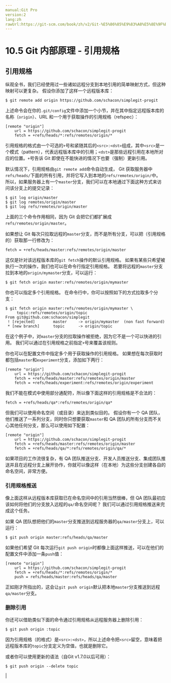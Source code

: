 ```yaml
---
manual:Git Pro
version:2
lang:zh
rawUrl:https://git-scm.com/book/zh/v2/Git-%E5%86%85%E9%83%A8%E5%8E%9F%E7%90%86-%E5%BC%95%E7%94%A8%E8%A7%84%E6%A0%BC
---
```



# 10.5 Git 内部原理 - 引用规格

## 引用规格<a name="r_refspec"></a>


纵观全书，我们已经使用过一些诸如远程分支到本地引用的简单映射方式，但这种映射可以更复杂。 假设你添加了这样一个远程版本库：



```
$ git remote add origin https://github.com/schacon/simplegit-progit
```




上述命令会在你的`.git/config`文件中添加一个小节，并在其中指定远程版本库的名称（`origin`）、URL 和一个用于获取操作的引用规格（refspec）：



```
[remote "origin"]
	url = https://github.com/schacon/simplegit-progit
	fetch = +refs/heads/*:refs/remotes/origin/*
```




引用规格的格式由一个可选的`+`号和紧随其后的`<src>:<dst>`组成，其中`<src>`是一个模式（pattern），代表远程版本库中的引用；`<dst>`是那些远程引用在本地所对应的位置。`+`号告诉 Git 即使在不能快进的情况下也要（强制）更新引用。




默认情况下，引用规格由`git remote add`命令自动生成， Git 获取服务器中`refs/heads/`下面的所有引用，并将它写入到本地的`refs/remotes/origin/`中。 所以，如果服务器上有一个`master`分支，我们可以在本地通过下面这种方式来访问该分支上的提交记录：



```
$ git log origin/master
$ git log remotes/origin/master
$ git log refs/remotes/origin/master
```




上面的三个命令作用相同，因为 Git 会把它们都扩展成`refs/remotes/origin/master`。




如果想让 Git 每次只拉取远程的`master`分支，而不是所有分支，可以把（引用规格的）获取那一行修改为：



```
fetch = +refs/heads/master:refs/remotes/origin/master
```




这仅是针对该远程版本库的`git fetch`操作的默认引用规格。 如果有某些只希望被执行一次的操作，我们也可以在命令行指定引用规格。 若要将远程的`master`分支拉到本地的`origin/mymaster`分支，可以运行：



```
$ git fetch origin master:refs/remotes/origin/mymaster
```




你也可以指定多个引用规格。 在命令行中，你可以按照如下的方式拉取多个分支：



```
$ git fetch origin master:refs/remotes/origin/mymaster \
	 topic:refs/remotes/origin/topic
From git@github.com:schacon/simplegit
 ! [rejected]        master     -> origin/mymaster  (non fast forward)
 * [new branch]      topic      -> origin/topic
```




在这个例子中，对`master`分支的拉取操作被拒绝，因为它不是一个可以快进的引用。 我们可以通过在引用规格之前指定`+`号来覆盖该规则。




你也可以在配置文件中指定多个用于获取操作的引用规格。 如果想在每次获取时都包括`master`和`experiment`分支，添加如下两行：



```
[remote "origin"]
	url = https://github.com/schacon/simplegit-progit
	fetch = +refs/heads/master:refs/remotes/origin/master
	fetch = +refs/heads/experiment:refs/remotes/origin/experiment
```




我们不能在模式中使用部分通配符，所以像下面这样的引用规格是不合法的：



```
fetch = +refs/heads/qa*:refs/remotes/origin/qa*
```




但我们可以使用命名空间（或目录）来达到类似目的。 假设你有一个 QA 团队，他们推送了一系列分支，同时你只想要获取`master`和 QA 团队的所有分支而不关心其他任何分支，那么可以使用如下配置：



```
[remote "origin"]
	url = https://github.com/schacon/simplegit-progit
	fetch = +refs/heads/master:refs/remotes/origin/master
	fetch = +refs/heads/qa/*:refs/remotes/origin/qa/*
```




如果项目的工作流很复杂，有 QA 团队推送分支、开发人员推送分支、集成团队推送并且在远程分支上展开协作，你就可以像这样（在本地）为这些分支创建各自的命名空间，非常方便。



### 引用规格推送<a name="r_pushing_refspecs"></a>


像上面这样从远程版本库获取已在命名空间中的引用当然很棒，但 QA 团队最初应该如何将他们的分支放入远程的`qa/`命名空间呢？ 我们可以通过引用规格推送来完成这个任务。




如果 QA 团队想把他们的`master`分支推送到远程服务器的`qa/master`分支上，可以运行：



```
$ git push origin master:refs/heads/qa/master
```




如果他们希望 Git 每次运行`git push origin`时都像上面这样推送，可以在他们的配置文件中添加一条`push`值：



```
[remote "origin"]
	url = https://github.com/schacon/simplegit-progit
	fetch = +refs/heads/*:refs/remotes/origin/*
	push = refs/heads/master:refs/heads/qa/master
```




正如刚才所指出的，这会让`git push origin`默认把本地`master`分支推送到远程`qa/master`分支。




### 删除引用<a name="_删除引用"></a>


你还可以借助类似下面的命令通过引用规格从远程服务器上删除引用：



```
$ git push origin :topic
```




因为引用规格（的格式）是`<src>:<dst>`，所以上述命令把`<src>`留空，意味着把远程版本库的`topic`分支定义为空值，也就是删除它。




或者你可以使用更新的语法（自Git v1.7.0以后可用）：



```
$ git push origin --delete topic
```



|


